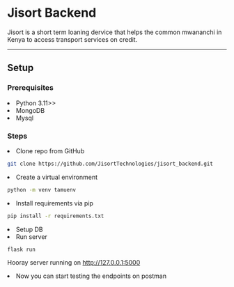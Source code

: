 # Jisort Backend

<p>Jisort is a short term loaning dervice that helps the common mwananchi in Kenya to access transport
services on credit.</p>

---
## Setup

<h3> Prerequisites</h3>
<li> Python 3.11>> </li>
<li> MongoDB </li>
<li> Mysql </li>

<h3>Steps</h3>
<li> Clone repo from GitHub

```bash
git clone https://github.com/JisortTechnologies/jisort_backend.git
```
<li> Create a virtual environment</li>

```bash
python -m venv tamuenv
```

<li> Install requirements via pip</li>


```bash
pip install -r requirements.txt
```

<li> Setup DB </li>
<li> Run server </li>

```bash
flask run
```

<p>Hooray server running on <a href> http://127.0.0.1:5000 </a href> </p> 

<li> Now you can start testing the endpoints on postman </li>